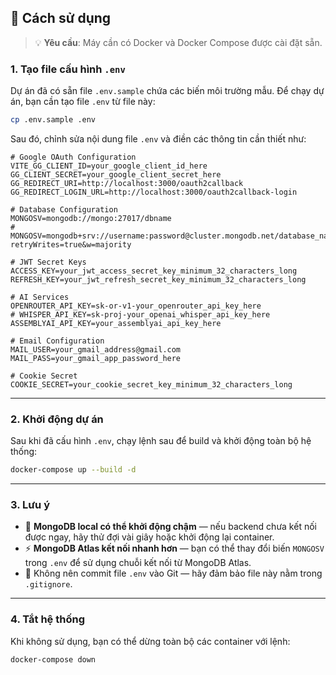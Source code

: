 ## 🚀 Cách sử dụng

> 💡 **Yêu cầu**: Máy cần có Docker và Docker Compose được cài đặt sẵn.

### 1. Tạo file cấu hình `.env`

Dự án đã có sẵn file `.env.sample` chứa các biến môi trường mẫu. Để chạy dự án, bạn cần tạo file `.env` từ file này:

```bash
cp .env.sample .env
```

Sau đó, chỉnh sửa nội dung file `.env` và điền các thông tin cần thiết như:

```dotenv
# Google OAuth Configuration
VITE_GG_CLIENT_ID=your_google_client_id_here
GG_CLIENT_SECRET=your_google_client_secret_here
GG_REDIRECT_URI=http://localhost:3000/oauth2callback
GG_REDIRECT_LOGIN_URL=http://localhost:3000/oauth2callback-login

# Database Configuration
MONGOSV=mongodb://mongo:27017/dbname
# MONGOSV=mongodb+srv://username:password@cluster.mongodb.net/database_name?retryWrites=true&w=majority

# JWT Secret Keys
ACCESS_KEY=your_jwt_access_secret_key_minimum_32_characters_long
REFRESH_KEY=your_jwt_refresh_secret_key_minimum_32_characters_long

# AI Services
OPENROUTER_API_KEY=sk-or-v1-your_openrouter_api_key_here
# WHISPER_API_KEY=sk-proj-your_openai_whisper_api_key_here
ASSEMBLYAI_API_KEY=your_assemblyai_api_key_here

# Email Configuration
MAIL_USER=your_gmail_address@gmail.com
MAIL_PASS=your_gmail_app_password_here

# Cookie Secret
COOKIE_SECRET=your_cookie_secret_key_minimum_32_characters_long
```

---

### 2. Khởi động dự án

Sau khi đã cấu hình `.env`, chạy lệnh sau để build và khởi động toàn bộ hệ thống:

```bash
docker-compose up --build -d
```

---

### 3. Lưu ý

- 🐢 **MongoDB local có thể khởi động chậm** — nếu backend chưa kết nối được ngay, hãy thử đợi vài giây hoặc khởi động lại container.
- ⚡ **MongoDB Atlas kết nối nhanh hơn** — bạn có thể thay đổi biến `MONGOSV` trong `.env` để sử dụng chuỗi kết nối từ MongoDB Atlas.
- 🔐 Không nên commit file `.env` vào Git — hãy đảm bảo file này nằm trong `.gitignore`.

---

### 4. Tắt hệ thống

Khi không sử dụng, bạn có thể dừng toàn bộ các container với lệnh:

```bash
docker-compose down
```
